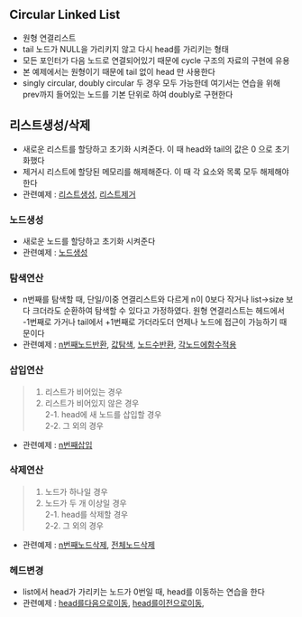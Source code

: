 ## Circular Linked List
- 원형 연결리스트
- tail 노드가 NULL을 가리키지 않고 다시 head를 가리키는 형태
- 모든 포인터가 다음 노드로 연결되어있기 때문에 cycle 구조의 자료의 구현에 유용
- 본 예제에서는 원형이기 때문에 tail 없이 head 만 사용한다
- singly circular, doubly circular 두 경우 모두 가능한데 여기서는 연습을 위해 prev까지 들어있는 노드를 기본 단위로 하여 doubly로 구현한다

## 리스트생성/삭제
- 새로운 리스트를 할당하고 초기화 시켜준다. 이 때 head와 tail의 값은 0 으로 초기화했다
- 제거시 리스트에 할당된 메모리를 해제해준다. 이 때 각 요소와 목록 모두 해제해야 한다
- 관련예제 : [리스트생성](./list_init), [리스트제거](./free_list.c)

### 노드생성
- 새로운 노드를 할당하고 초기화 시켜준다
- 관련예제 : [노드생성](./create_elem.c)

### 탐색연산
- n번째를 탐색할 때, 단일/이중 연결리스트와 다르게 n이 0보다 작거나 list->size 보다 크더라도 순환하여 탐색할 수 있다고 가정하였다. 원형 연결리스트는 헤드에서 -1번째로 가거나 tail에서 +1번째로 가더라도더 언제나 노드에 접근이 가능하기 때문이다
- 관련예제 : [n번째노드반환](./list_get.c), [값탐색](list_find.c), [노드수반환](./list_size.c), [각노드에함수적용](./list_foreach)

### 삽입연산
> 1. 리스트가 비어있는 경우
> 2. 리스트가 비어있지 않은 경우 <br>
>  2-1. head에 새 노드를 삽입할 경우<br>
>  2-2. 그 외의 경우
- 관련예제 : [n번째삽입](./list_add.c)

### 삭제연산
> 1. 노드가 하나일 경우
> 2. 노드가 두 개 이상일 경우<br>
>  2-1. head를 삭제할 경우<br>
>  2-2. 그 외의 경우
- 관련예제 : [n번째노드삭제](./list_remove.c), [전체노드삭제](./list_clear.c)

### 헤드변경
- list에서 head가 가리키는 노드가 0번일 때, head를 이동하는 연습을 한다
- 관련예제 : [head를다음으로이동](./list_move_head_to_next), [head를이전으로이동](./list_move_head_to_next),  
